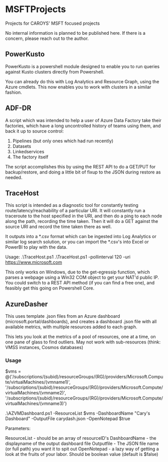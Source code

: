 # MSFTProjects
Projects for CAROYS' MSFT focused projects

No internal information is planned to be published here.  If there is a concern, please reach out to the author.

## PowerKusto

PowerKusto is a powershell module designed to enable you to run queries against Kusto clusters directly from Powershell.

You can already do this with Log Analytics and Resource Graph, using the Azure cmdlets.  This now enables you to work with clusters in a similar fashion.

## ADF-DR

A script which was intended to help a user of Azure Data Factory take their factories, which have a long uncontrolled history of teams using them, and back it up to source control:

1. Pipelines (but only ones which had run recently)
2. Datasets
3. Linkedservices
4. The factory itself

The script accomplishes this by using the REST API to do a GET/PUT for backup/restore, and doing a little bit of fixup to the JSON during restore as needed.

## TraceHost

This script is intended as a diagnostic tool for constantly testing route/latency/reachability of a particular URI.  It will constantly run a traceroute to the host specified in the URI, and then do a ping to each node along the path, recording the time taken.  Then it will do a GET against the source URI and record the time taken there as well.

It outputs into a *.csv format which can be ingested into Log Analytics or similar log search solution, or you can import the *.csv's into Excel or PowerBI to play with the data.

Usage:  .\TraceHost.ps1 .\TraceHost.ps1 -pollinterval 120 -uri https://www.microsoft.com

This only works on Windows, due to the get-egressip function, which parses a webpage using a Win32 COM object to get your NAT'd public IP.  You could switch to a REST API method (if you can find a free one), and feasibly get this going on Powershell Core.

## AzureDasher

This uses template .json files from an Azure dashboard (microsoft.portal/dashboards), and creates a dashboard .json file with all available metrics, with multiple resources added to each graph.

This lets you look at the metrics of a pool of resources, one at a time, on one pane of glass to find outliers.  May not work with sub-resources (think: VMSS instances, Cosmos databases)

### Usage

$vms = @('/subscriptions/(subid)/resourceGroups/(RG)/providers/Microsoft.Compute/virtualMachines/(vmname1)',
'/subscriptions/(subid)/resourceGroups/(RG)/providers/Microsoft.Compute/virtualMachines/(vmname2)',
'/subscriptions/(subid)/resourceGroups/(RG)/providers/Microsoft.Compute/virtualMachines/(vmname3)')

.\AZVMDashboard.ps1 -ResourceList $vms -DashboardName "Cary's Dashboard" -OutputFile carydash.json -OpenNotepad $true 

Parameters:

ResourceList - should be an array of resourceID's
DashboardName - the displayname of the output dashboard file
Outputfile - The JSON file name (or full path) you want it to spit out
OpenNotepad - a lazy way of getting a look at the fruits of your labor.  Should be boolean value (default is $false)

